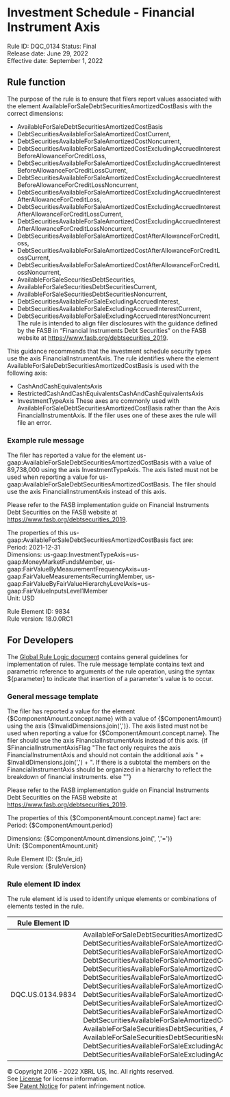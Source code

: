# Investment Schedule - Financial Instrument Axis  
Rule ID: DQC_0134 
Status: Final  
Release date: June 29, 2022  
Effective date: September 1, 2022  
  
## Rule function
The purpose of the rule is to ensure that filers report values associated with the element AvailableForSaleDebtSecuritiesAmortizedCostBasis with the correct dimensions:  
  - AvailableForSaleDebtSecuritiesAmortizedCostBasis
  - DebtSecuritiesAvailableForSaleAmortizedCostCurrent, 
  - DebtSecuritiesAvailableForSaleAmortizedCostNoncurrent,
  - DebtSecuritiesAvailableForSaleAmortizedCostExcludingAccruedInterestBeforeAllowanceForCreditLoss,
  - DebtSecuritiesAvailableForSaleAmortizedCostExcludingAccruedInterestBeforeAllowanceForCreditLossCurrent,
  - DebtSecuritiesAvailableForSaleAmortizedCostExcludingAccruedInterestBeforeAllowanceForCreditLossNoncurrent,
  - DebtSecuritiesAvailableForSaleAmortizedCostExcludingAccruedInterestAfterAllowanceForCreditLoss,
  - DebtSecuritiesAvailableForSaleAmortizedCostExcludingAccruedInterestAfterAllowanceForCreditLossCurrent,
  - DebtSecuritiesAvailableForSaleAmortizedCostExcludingAccruedInterestAfterAllowanceForCreditLossNoncurrent, 
  - DebtSecuritiesAvailableForSaleAmortizedCostAfterAllowanceForCreditLoss, 
  - DebtSecuritiesAvailableForSaleAmortizedCostAfterAllowanceForCreditLossCurrent,
  - DebtSecuritiesAvailableForSaleAmortizedCostAfterAllowanceForCreditLossNoncurrent,
  - AvailableForSaleSecuritiesDebtSecurities,
  - AvailableForSaleSecuritiesDebtSecuritiesCurrent,
  - AvailableForSaleSecuritiesDebtSecuritiesNoncurrent,
  - DebtSecuritiesAvailableForSaleExcludingAccruedInterest,
  - DebtSecuritiesAvailableForSaleExcludingAccruedInterestCurrent,
  - DebtSecuritiesAvailableForSaleExcludingAccruedInterestNoncurrent  
The rule is intended to align filer disclosures with the guidance defined by the FASB in “Financial Instruments Debt Securities” on the FASB website at https://www.fasb.org/debtsecurities_2019.

This guidance recommends that the investment schedule security types use the axis FinancialInstrumentAxis. The rule identifies where the element AvailableForSaleDebtSecuritiesAmortizedCostBasis is used with the following axis:
  - CashAndCashEquivalentsAxis
  - RestrictedCashAndCashEquivalentsCashAndCashEquivalentsAxis
  - InvestmentTypeAxis
These axes are commonly used with AvailableForSaleDebtSecuritiesAmortizedCostBasis rather than the Axis FinancialInstrumentAxis. If the filer uses one of these axes the rule will file an error.

### Example rule message
The filer has reported a value for the element us-gaap:AvailableForSaleDebtSecuritiesAmortizedCostBasis with a value of 89,738,000  using the axis InvestmentTypeAxis. The axis listed must not be used when reporting a value for us-gaap:AvailableForSaleDebtSecuritiesAmortizedCostBasis. The filer should use the axis FinancialInstrumentAxis instead of this axis. 

Please refer to the FASB implementation guide on Financial Instruments Debt Securities on the FASB website at https://www.fasb.org/debtsecurities_2019.

The properties of this us-gaap:AvailableForSaleDebtSecuritiesAmortizedCostBasis fact are:  
Period: 2021-12-31  
Dimensions: us-gaap:InvestmentTypeAxis=us-gaap:MoneyMarketFundsMember, us-gaap:FairValueByMeasurementFrequencyAxis=us-gaap:FairValueMeasurementsRecurringMember, us-gaap:FairValueByFairValueHierarchyLevelAxis=us-gaap:FairValueInputsLevel1Member  
Unit: USD
  
Rule Element ID: 9834  
Rule version: 18.0.0RC1

## For Developers  
The [Global Rule Logic document](https://github.com/DataQualityCommittee/dqc_us_rules/blob/master/docs/GlobalRuleLogic.md) contains general guidelines for implementation of rules. The rule message template contains text and parametric reference to arguments of the rule operation, using the syntax ${parameter} to indicate that insertion of a parameter's value is to occur.  
  
### General message template 
The filer has reported a value for the element {$ComponentAmount.concept.name} with a value of {$ComponentAmount}  using the axis {$InvalidDimensions.join(',')}. The axis listed must not be used when reporting a value for {$ComponentAmount.concept.name}. The filer should use the axis FinancialInstrumentAxis instead of this axis. 
{if $FinancialInstrumentAxisFlag "The fact only requires the axis FinancialInstrumentAxis and should not contain the additional axis " + $InvalidDimensions.join(',') + ". If there is a subtotal the members on the FinancialInstrumentAxis should be organized in a hierarchy to reflect the breakdown of financial instruments. else ""} 

Please refer to the FASB implementation guide on Financial Instruments Debt Securities on the FASB website at https://www.fasb.org/debtsecurities_2019.

The properties of this {$ComponentAmount.concept.name} fact are:  
Period: {$ComponentAmount.period}
  
Dimensions: {$ComponentAmount.dimensions.join(', ','=')}  
Unit: {$ComponentAmount.unit}
  
Rule Element ID: {$rule_id}  
Rule version: {$ruleVersion}

### Rule element ID index  
The rule element id is used to identify unique elements or combinations of elements tested in the rule.

|Rule Element ID|Elements|
|--- |--- |
|DQC.US.0134.9834|AvailableForSaleDebtSecuritiesAmortizedCostBasis, DebtSecuritiesAvailableForSaleAmortizedCostCurrent, DebtSecuritiesAvailableForSaleAmortizedCostNoncurrent, DebtSecuritiesAvailableForSaleAmortizedCostExcludingAccruedInterestBeforeAllowanceForCreditLoss, DebtSecuritiesAvailableForSaleAmortizedCostExcludingAccruedInterestBeforeAllowanceForCreditLossCurrent, DebtSecuritiesAvailableForSaleAmortizedCostExcludingAccruedInterestBeforeAllowanceForCreditLossNoncurrent, DebtSecuritiesAvailableForSaleAmortizedCostExcludingAccruedInterestAfterAllowanceForCreditLoss, DebtSecuritiesAvailableForSaleAmortizedCostExcludingAccruedInterestAfterAllowanceForCreditLossCurrent, DebtSecuritiesAvailableForSaleAmortizedCostExcludingAccruedInterestAfterAllowanceForCreditLossNoncurrent, DebtSecuritiesAvailableForSaleAmortizedCostAfterAllowanceForCreditLoss, DebtSecuritiesAvailableForSaleAmortizedCostAfterAllowanceForCreditLossCurrent, DebtSecuritiesAvailableForSaleAmortizedCostAfterAllowanceForCreditLossNoncurrent, AvailableForSaleSecuritiesDebtSecurities, AvailableForSaleSecuritiesDebtSecuritiesCurrent, AvailableForSaleSecuritiesDebtSecuritiesNoncurrent, DebtSecuritiesAvailableForSaleExcludingAccruedInterest, DebtSecuritiesAvailableForSaleExcludingAccruedInterestCurrent, DebtSecuritiesAvailableForSaleExcludingAccruedInterestNoncurrent|

© Copyright 2016 - 2022 XBRL US, Inc. All rights reserved.   
See [License](https://xbrl.us/dqc-license) for license information.  
See [Patent Notice](https://xbrl.us/dqc-patent) for patent infringement notice.  